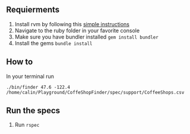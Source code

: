 ## Requierments
1. Install rvm by following this [simple instructions](https://rvm.io/rvm/install)
2. Navigate to the ruby folder in your favorite console
3. Make sure you have bundler installed `gem install bundler`
4. Install the gems `bundle install`

## How to

In your terminal run

```
./bin/finder 47.6 -122.4 /home/calin/Playground/CoffeShopFinder/spec/support/CoffeeShops.csv
```

## Run the specs
1. Run `rspec`

